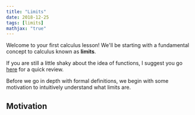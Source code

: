 ```yaml
---
title: "Limits"
date: 2018-12-25
tags: [limits]
mathjax: "true"
---
```


Welcome to your first calculus lesson! We'll be starting with a fundamental concept to calculus known as **limits**.

If you are still a little shaky about the idea of functions, I suggest you go [here](_posts\2018-12-25-limits_intro_function_review.md) for a quick review. 

Before we go in depth with formal definitions, we begin with some motivation to intuitively understand what limits are.



## Motivation
